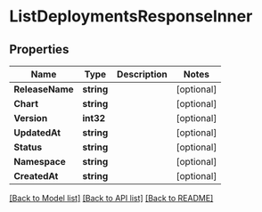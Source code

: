 # ListDeploymentsResponseInner

## Properties
Name | Type | Description | Notes
------------ | ------------- | ------------- | -------------
**ReleaseName** | **string** |  | [optional] 
**Chart** | **string** |  | [optional] 
**Version** | **int32** |  | [optional] 
**UpdatedAt** | **string** |  | [optional] 
**Status** | **string** |  | [optional] 
**Namespace** | **string** |  | [optional] 
**CreatedAt** | **string** |  | [optional] 

[[Back to Model list]](../README.md#documentation-for-models) [[Back to API list]](../README.md#documentation-for-api-endpoints) [[Back to README]](../README.md)


